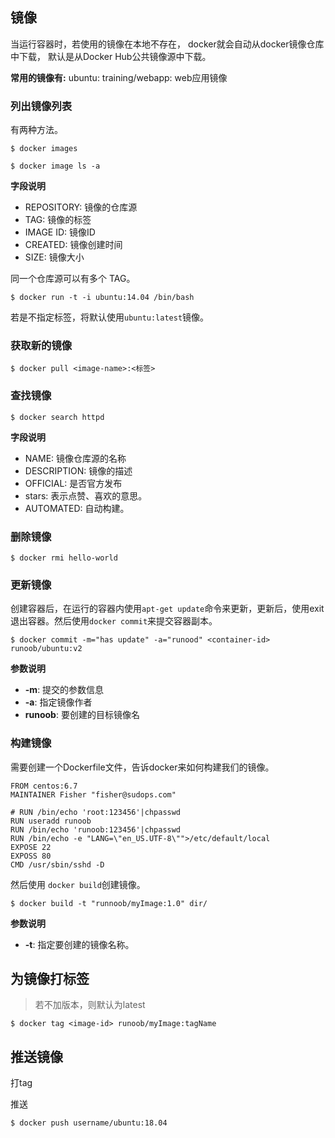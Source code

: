 ## 镜像

当运行容器时，若使用的镜像在本地不存在， docker就会自动从docker镜像仓库中下载， 默认是从Docker Hub公共镜像源中下载。

**常用的镜像有:**
ubuntu: 
training/webapp: web应用镜像 

### 列出镜像列表

有两种方法。

```
$ docker images
```

```
$ docker image ls -a
```

**字段说明**

* REPOSITORY: 镜像的仓库源
* TAG: 镜像的标签
* IMAGE ID: 镜像ID
* CREATED: 镜像创建时间
* SIZE: 镜像大小

同一个仓库源可以有多个 TAG。
```
$ docker run -t -i ubuntu:14.04 /bin/bash
```

若是不指定标签，将默认使用`ubuntu:latest`镜像。

### 获取新的镜像

```
$ docker pull <image-name>:<标签>
```

### 查找镜像

```
$ docker search httpd
```

**字段说明**

* NAME: 镜像仓库源的名称
* DESCRIPTION: 镜像的描述
* OFFICIAL: 是否官方发布
* stars: 表示点赞、喜欢的意思。
* AUTOMATED: 自动构建。

### 删除镜像

```
$ docker rmi hello-world
```

### 更新镜像

创建容器后，在运行的容器内使用`apt-get update`命令来更新，更新后，使用exit退出容器。然后使用`docker commit`来提交容器副本。

```
$ docker commit -m="has update" -a="runood" <container-id> runoob/ubuntu:v2
``` 

**参数说明**

* **-m**: 提交的参数信息
* **-a**: 指定镜像作者
* **runoob**: 要创建的目标镜像名

### 构建镜像

需要创建一个Dockerfile文件，告诉docker来如何构建我们的镜像。
```
FROM centos:6.7
MAINTAINER Fisher "fisher@sudops.com"

# RUN /bin/echo 'root:123456'|chpasswd
RUN useradd runoob
RUN /bin/echo 'runoob:123456'|chpasswd
RUN /bin/echo -e "LANG=\"en_US.UTF-8\"">/etc/default/local
EXPOSE 22
EXPOSS 80
CMD /usr/sbin/sshd -D
```

然后使用 `docker build`创建镜像。
```
$ docker build -t "runnoob/myImage:1.0" dir/
```

**参数说明**
* **-t**: 指定要创建的镜像名称。

## 为镜像打标签
> 若不加版本，则默认为latest
```
$ docker tag <image-id> runoob/myImage:tagName
```
## 推送镜像

打tag

推送

```
$ docker push username/ubuntu:18.04
```
